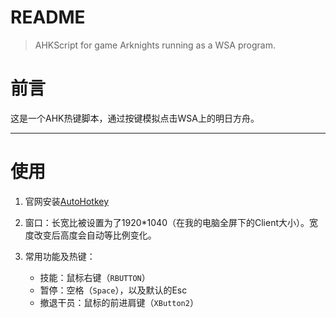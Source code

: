 # README

> AHKScript for game Arknights running as a WSA program.

# 前言

这是一个AHK热键脚本，通过按键模拟点击WSA上的明日方舟。

---

# 使用

1. 官网安装[AutoHotkey](https://www.autohotkey.com/)
2. 窗口：长宽比被设置为了1920*1040（在我的电脑全屏下的Client大小）。宽度改变后高度会自动等比例变化。
3. 常用功能及热键：

    * 技能：鼠标右键（`RBUTTON`​）
    * 暂停：空格（`Space`​），以及默认的Esc
    * 撤退干员：鼠标的前进肩键（`XButton2`​​）

